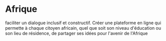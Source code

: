 # Afrique
faciliter un dialogue inclusif et constructif. Créer une plateforme en ligne qui permette à chaque citoyen africain, quel que soit son niveau d'éducation ou son lieu de résidence, de partager ses idées pour l'avenir de l'Afrique  

